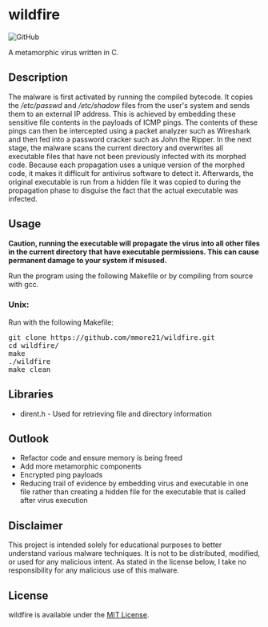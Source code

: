 # wildfire

![GitHub](https://img.shields.io/github/license/mmore21/wildfire)

A metamorphic virus written in C.

## Description

The malware is first activated by running the compiled bytecode. It copies the */etc/passwd* and */etc/shadow* files from the user's system and sends them to an external IP address. This is achieved by embedding these sensitive file contents in the payloads of ICMP pings. The contents of these pings can then be intercepted using a packet analyzer such as Wireshark and then fed into a password cracker such as John the Ripper. In the next stage, the malware scans the current directory and overwrites all executable files that have not been previously infected with its morphed code. Because each propagation uses a unique version of the morphed code, it makes it difficult for antivirus software to detect it. Afterwards, the original executable is run from a hidden file it was copied to during the propagation phase to disguise the fact that the actual executable was infected.

## Usage

**Caution, running the executable will propagate the virus into all other files in the current directory that have executable permissions. This can cause permanent damage to your system if misused.**

Run the program using the following Makefile or by compiling from source with gcc.

### Unix:

Run with the following Makefile:
<pre>
git clone https://github.com/mmore21/wildfire.git
cd wildfire/
make
./wildfire
make clean
</pre>

## Libraries

* dirent.h - Used for retrieving file and directory information

## Outlook

* Refactor code and ensure memory is being freed
* Add more metamorphic components
* Encrypted ping payloads
* Reducing trail of evidence by embedding virus and executable in one file rather than creating a hidden file for the executable that is called after virus execution

## Disclaimer

This project is intended solely for educational purposes to better understand various malware techniques. It is not to be distributed, modified, or used for any malicious intent. As stated in the license below, I take no responsibility for any malicious use of this malware.

## License

wildfire is available under the [MIT License](https://github.com/mmore21/wildfire/blob/master/LICENSE).